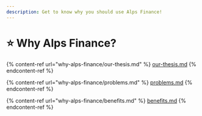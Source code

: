 ```yaml
---
description: Get to know why you should use Alps Finance!
---
```


# ⭐ Why Alps Finance?

{% content-ref url="why-alps-finance/our-thesis.md" %}
[our-thesis.md](why-alps-finance/our-thesis.md)
{% endcontent-ref %}

{% content-ref url="why-alps-finance/problems.md" %}
[problems.md](why-alps-finance/problems.md)
{% endcontent-ref %}

{% content-ref url="why-alps-finance/benefits.md" %}
[benefits.md](why-alps-finance/benefits.md)
{% endcontent-ref %}
